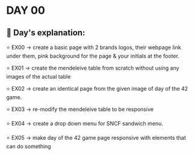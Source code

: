 # DAY 00

## :diamond_shape_with_a_dot_inside: **Day's explanation:**

⭐️ EX00 -> create a basic page with 2 brands logos, their webpage link under them, pink background for the page & your initials at the footer.

⭐️ EX01 -> create the mendeleive table from scratch without using any images of the actual table

⭐️ EX02 -> create an identical page from the given image of day of the 42 game.

⭐️ EX03 -> re-modify the mendeleive table to be responsive

⭐️ EX04 -> create a drop down menu for SNCF sandwich menu.

⭐️ EX05 -> make day of the 42 game page responsive with elements that can do something
